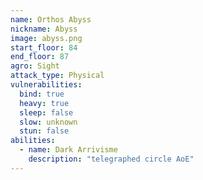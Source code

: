 ```yaml
---
name: Orthos Abyss
nickname: Abyss
image: abyss.png
start_floor: 84
end_floor: 87
agro: Sight
attack_type: Physical
vulnerabilities:
  bind: true
  heavy: true
  sleep: false
  slow: unknown
  stun: false
abilities:
  - name: Dark Arrivisme
    description: "telegraphed circle AoE"
---
```

